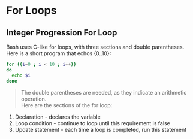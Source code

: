 # For Loops

## Integer Progression For Loop
Bash uses C-like for loops, with three sections and double parentheses. <br />
Here is a short program that echos {0..10}:
```bash
for ((i=0 ; i < 10 ; i++))
do
  echo $i
done
```
> The double parentheses are needed, as they indicate an arithmetic operation. <br />
Here are the sections of the for loop:
1. Declaration - declares the variable
2. Loop condition - continue to loop until this requirement is false
3. Update statement - each time a loop is completed, run this statement
